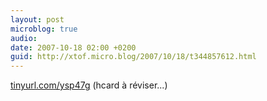 ```yaml
---
layout: post
microblog: true
audio: 
date: 2007-10-18 02:00 +0200
guid: http://xtof.micro.blog/2007/10/18/t344857612.html
---
```

[tinyurl.com/ysp47g](http://tinyurl.com/ysp47g) (hcard à réviser...)
